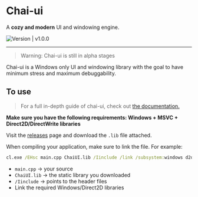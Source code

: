 # Chai-ui
A **cozy and modern** UI and windowing engine.

![Version | v1.0.0][ver]

 ---
 > Warning: Chai-ui is still in alpha stages

Chai-ui is a Windows only UI and windowing library with the goal to have minimum stress and maximum debuggability.

## To use

> For a full in-depth guide of chai-ui, check out [the documentation.][docs]

**Make sure you have the following requirements: Windows + MSVC + Direct2D/DirectWrite libraries**

Visit the [releases][releases] page and download the `.lib` file attached.

When compiling your application, make sure to link the file. For example:

```cmd
cl.exe /EHsc main.cpp ChaiUI.lib /Iinclude /link /subsystem:windows d2d1.lib dwrite.lib ole32.lib uuid.lib gdi32.lib user32.lib
````


- `main.cpp` → your source  
- `ChaiUI.lib` → the static library you downloaded  
- `/Iinclude` → points to the header files  
- Link the required Windows/Direct2D libraries


[ver]: https://img.shields.io/badge/version-C1.0.R0-blue
[releases]: https://github.com/TazyFoundSoup/chai-ui/releases/latest
[docs]: https://github.com/TazyFoundSoup/chai-ui/tree/main/docs